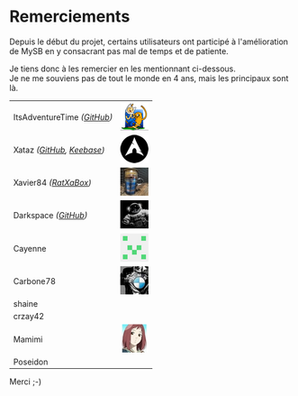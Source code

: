 # Remerciements

Depuis le début du projet, certains utilisateurs ont participé à l'amélioration de MySB en y consacrant pas mal de temps et de patiente.

Je tiens donc à les remercier en les mentionnant ci-dessous.  
Je ne me souviens pas de tout le monde en 4 ans, mais les principaux sont là.

|  |  |
| :--- | :--- |
| ItsAdventureTime _\(_[_GitHub_](https://github.com/ItsAdventureTime)_\)_ | ![](../.gitbook/assets/itsadventuretime.png)  |
| Xataz _\(_[_GitHub_](https://github.com/xataz)_,_ [_Keebase_](https://keybase.io/xataz)_\)_ | ![](../.gitbook/assets/xataz.png)  |
| Xavier84 _\(_[_RatXaBox_](https://github.com/xavier84/RatXaBox)_\)_ | ![](../.gitbook/assets/xavier84.jpg)  |
| Darkspace _\(_[_GitHub_](https://github.com/Darkspac3)_\)_ | ![](../.gitbook/assets/darkspace.jpg)  |
| Cayenne | ![](../.gitbook/assets/cayenne.png)  |
| Carbone78 | ![](../.gitbook/assets/carbone78.jpg)  |
| shaine |  |
| crzay42 |  |
| Mamimi | ![](../.gitbook/assets/mamimi.jpg)  |
| Poseidon |  |

Merci ;-\)

